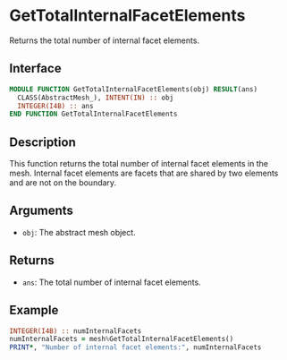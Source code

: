# GetTotalInternalFacetElements

Returns the total number of internal facet elements.

## Interface

```fortran
MODULE FUNCTION GetTotalInternalFacetElements(obj) RESULT(ans)
  CLASS(AbstractMesh_), INTENT(IN) :: obj
  INTEGER(I4B) :: ans
END FUNCTION GetTotalInternalFacetElements
```

## Description

This function returns the total number of internal facet elements in the mesh. Internal facet elements are facets that are shared by two elements and are not on the boundary.

## Arguments

- `obj`: The abstract mesh object.

## Returns

- `ans`: The total number of internal facet elements.

## Example

```fortran
INTEGER(I4B) :: numInternalFacets
numInternalFacets = mesh%GetTotalInternalFacetElements()
PRINT*, "Number of internal facet elements:", numInternalFacets
```
